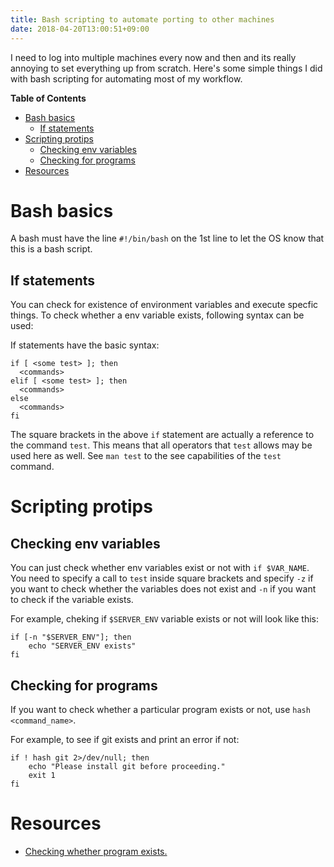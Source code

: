 ```yaml
---
title: Bash scripting to automate porting to other machines
date: 2018-04-20T13:00:51+09:00
---
```


I need to log into multiple machines every now and then and its really annoying to
set everything up from scratch. Here's some simple things I did with bash scripting
for automating most of my workflow.

<!-- markdown-toc start - Don't edit this section. Run M-x markdown-toc-refresh-toc -->
**Table of Contents**

- [Bash basics](#bash-basics)
    - [If statements](#if-statements)
- [Scripting protips](#scripting-protips)
    - [Checking env variables](#checking-env-variables)
    - [Checking for programs](#checking-for-programs)
- [Resources](#resources)

<!-- markdown-toc end -->

# Bash basics

A bash must have the line `#!/bin/bash` on the 1st line to let the OS know that this
is a bash script.

## If statements

You can check for existence of environment variables and execute specfic things. To
check whether a env variable exists, following syntax can be used:

If statements have the basic syntax:
```
if [ <some test> ]; then
  <commands>
elif [ <some test> ]; then
  <commands>
else
  <commands>
fi
```
The square brackets in the above `if` statement are actually a reference to the command
`test`. This means that all operators that `test` allows may be used here as well. See
`man test` to the see capabilities of the `test` command.

# Scripting protips

## Checking env variables

You can just check whether env variables exist or not with `if $VAR_NAME`. You need to
specify a call to `test` inside square brackets and specify `-z` if you want to check
whether the variables does not exist and `-n` if you want to check if the variable
exists.

For example, cheking if `$SERVER_ENV` variable exists or not will look like this:
```
if [-n "$SERVER_ENV"]; then
    echo "SERVER_ENV exists"
fi
```
## Checking for programs

If you want to check whether a particular program exists or not, use `hash <command_name>`.

For example, to see if git exists and print an error if not:
```
if ! hash git 2>/dev/null; then
    echo "Please install git before proceeding."
    exit 1
fi
```

# Resources

* [Checking whether program exists.](https://stackoverflow.com/questions/592620/check-if-a-program-exists-from-a-bash-script) 

